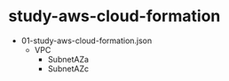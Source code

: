 # study-aws-cloud-formation

- 01-study-aws-cloud-formation.json
  - VPC
    - SubnetAZa
    - SubnetAZc
